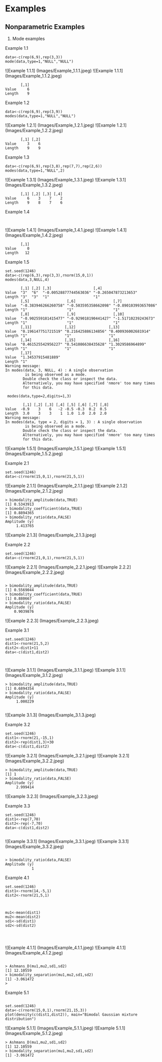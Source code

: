 # Examples

## Nonparametric Examples

1. Mode examples

Example 1.1
```language-R
data<-c(rep(6,9),rep(3,3))
mode(data,type=1,"NULL","NULL")
```

![Example 1.1.1] (Images/Example_1.1.1.jpeg) 
![Example 1.1.1] (Images/Example_1.1.2.jpeg)

```
       [,1]
Value     6
Length    9
```

Example 1.2
```language-R
data<-c(rep(6,9),rep(3,9))
modes(data,type=1,"NULL","NULL")
```

![Example 1.2.1] (Images/Example_1.2.1.jpeg)
![Example 1.2.1] (Images/Example_1.2.2.jpeg)
```
       [,1] [,2]
Value     3    6
Length    9    9
```



Example 1.3
```language-R
data<-c(rep(6,9),rep(3,8),rep(7,7),rep(2,6))
modes(data,type=1,"NULL",2)
```

![Example 1.3.1] (Images/Example_1.3.1.jpeg)
![Example 1.3.1] (Images/Example_1.3.2.jpeg)

```
       [,1] [,2] [,3] [,4]
Value     6    3    7    2
Length    9    8    7    6
```

Example 1.4
```language-R


```
![Example 1.4.1] (Images/Example_1.4.1.jpeg)
![Example 1.4.1] (Images/Example_1.4.2.jpeg)

```
       [,1]
Value     0
Length   12

```


Example 1.5
```language-R
set.seed(1246)
data<-c(rep(6,3),rep(3,3),rnorm(15,0,1))
modes(data,3,NULL,4)
```
```
       [,1] [,2] [,3]                   [,4]                
Value  "3"  "6"  "-0.00528877744563036" "-0.265047873213653"
Length "3"  "3"  "1"                    "1"                 
       [,5]                 [,6]                 [,7]                
Value  "-0.383946266260758" "-0.503595358662098" "-0.890103993657086"
Length "1"                  "1"                  "1"                 
       [,8]                 [,9]                 [,10]              
Value  "-0.902559181415477" "-0.929018190441427" "-1.51710239243673"
Length "1"                  "1"                  "1"                
       [,11]               [,12]               [,13]              
Value  "0.196147751721519" "0.216425886134856" "0.400936002681914"
Length "1"                 "1"                 "1"                
       [,14]               [,15]               [,16]            
Value  "0.461525542956227" "0.541086638435628" "1.3029586964899"
Length "1"                 "1"                 "1"              
       [,17]             
Value  "1.34537915481889"
Length "1"               
Warning message:
In modes(data, 3, NULL, 4) : A single observation
         is being observed as a mode.
        Double check the class or inspect the data.
        Alternatively, you may have specified 'nmore' too many times 
        for this data.
```

```
 modes(data,type=2,digits=1,3)
```
```
        [,1] [,2] [,3] [,4] [,5] [,6] [,7] [,8]
Value  -0.9    3    6   -2 -0.5 -0.3  0.2  0.5
Length  3.0    3    3    1  1.0  1.0  2.0  2.0
Warning message:
In modes(data, type = 2, digits = 1, 3) : A single observation
         is being observed as a mode.
        Double check the class or inspect the data.
        Alternatively, you may have specified 'nmore' too many times 
        for this data.
```
 
![Example 1.5.1] (Images/Example_1.5.1.jpeg)
![Example 1.5.1] (Images/Example_1.5.2.jpeg)



Example 2.1
```language-R
set.seed(1246)
data<-c(rnorm(15,0,1),rnorm(21,5,1))
```

![Example 2.1.1] (Images/Example_2.1.1.jpeg) 
![Example 2.1.2] (Images/Example_2.1.2.jpeg)

```
> bimodality_amplitude(data,TRUE)
[1] 0.5343913
> bimodality_coefficient(data,TRUE)
[1] 0.8894365
> bimodality_ratio(data,FALSE)
Amplitude (y) 
     1.413765 
```
![Example 2.1.3] (Images/Example_2.1.3.jpeg)



Example 2.2
```language-R
set.seed(1246)
data<-c(rnorm(21,0,1),rnorm(21,5,1))

```

![Example 2.2.1] (Images/Example_2.2.1.jpeg) 
![Example 2.2.2] (Images/Example_2.2.2.jpeg)

```

> bimodality_amplitude(data,TRUE)
[1] 0.5569044
> bimodality_coefficient(data,TRUE)
[1] 0.880667
> bimodality_ratio(data,FALSE)
Amplitude (y) 
    0.9039876 
```
![Example 2.2.3] (Images/Example_2.2.3.jpeg)



Example 3.1
```language-R
set.seed(1246)
dist1<-rnorm(21,5,2)
dist2<-dist1+11
data<-c(dist1,dist2)



```

![Example 3.1.1] (Images/Example_3.1.1.jpeg) 
![Example 3.1.1] (Images/Example_3.1.2.jpeg)

```
> bimodality_amplitude(data,TRUE)
[1] 0.6894354
> bimodality_ratio(data,FALSE)
Amplitude (y) 
     1.000229 
     
```





![Example 3.1.3] (Images/Example_3.1.3.jpeg) 




Example 3.2
```language-R
set.seed(1246)
dist1<-rnorm(21,-15,1)
dist2<-rep(dist1,3)+30
data<-c(dist1,dist2)
```

![Example 3.2.1] (Images/Example_3.2.1.jpeg) 
![Example 3.2.1] (Images/Example_3.2.2.jpeg)

```
> bimodality_amplitude(data,TRUE)
[1] 1
> bimodality_ratio(data,FALSE)
Amplitude (y) 
     2.999414 

```

![Example 3.2.3] (Images/Example_3.2.3.jpeg) 





Example 3.3
```language-R
set.seed(1246)
dist1<-rep(7,70)
dist2<-rep(-7,70)
data<-c(dist1,dist2)


```

![Example 3.3.1] (Images/Example_3.3.1.jpeg) 
![Example 3.3.1] (Images/Example_3.3.2.jpeg)

```

> bimodality_ratio(data,FALSE)
Amplitude (y) 
            1 
```




Example 4.1
```language-R
set.seed(1246)
dist1<-rnorm(14,-5,1)
dist2<-rnorm(21,5,1)



mu1<-mean(dist1)
mu2<-mean(dist2)
sd1<-sd(dist1)
sd2<-sd(dist2)




```

![Example 4.1.1] (Images/Example_4.1.1.jpeg) 
![Example 4.1.1] (Images/Example_4.1.2.jpeg)

```

> Ashmans_D(mu1,mu2,sd1,sd2)
[1] 12.10559
> bimodality_separation(mu1,mu2,sd1,sd2)
[1] -3.061472
> 
```





Example 5.1
```language-R

set.seed(1246)
data<-c(rnorm(15,0,1),rnorm(21,15,3))
plot(density(c(dist1,dist2)), main="Bimodal Gaussian mixture distribution")

```

![Example 5.1.1] (Images/Example_5.1.1.jpeg) 
![Example 5.1.1] (Images/Example_5.1.2.jpeg)

```
> Ashmans_D(mu1,mu2,sd1,sd2)
[1] 12.10559
> bimodality_separation(mu1,mu2,sd1,sd2)
[1] -3.061472
```



<!---------------------------------
Example 99.9
```language-R



```

![Example 1.1.1] (Images/Example_1.1.1.jpeg) 
![Example 1.1.1] (Images/Example_1.1.2.jpeg)

```

```
------------------------------------>
